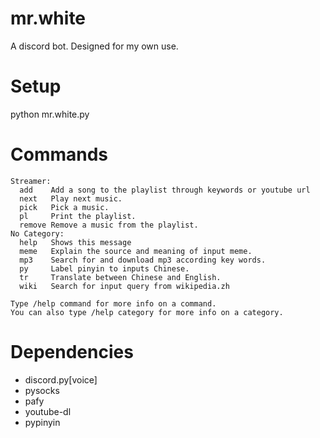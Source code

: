 # mr.white
A discord bot.
Designed for my own use.

# Setup
python mr.white.py <TOKEN>

# Commands
```
Streamer:
  add    Add a song to the playlist through keywords or youtube url
  next   Play next music.
  pick   Pick a music.
  pl     Print the playlist.
  remove Remove a music from the playlist.
​No Category:
  help   Shows this message
  meme   Explain the source and meaning of input meme.
  mp3    Search for and download mp3 according key words.
  py     Label pinyin to inputs Chinese.
  tr     Translate between Chinese and English.
  wiki   Search for input query from wikipedia.zh

Type /help command for more info on a command.
You can also type /help category for more info on a category.
```

# Dependencies
* discord.py[voice]
* pysocks
* pafy
* youtube-dl
* pypinyin
